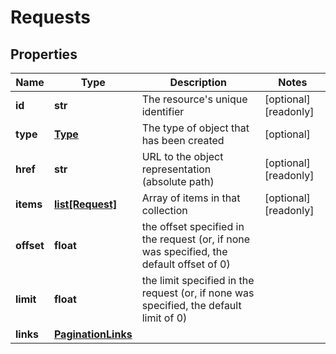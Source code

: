# Requests

## Properties
| Name | Type | Description | Notes |
| ------------ | ------------- | ------------- | ------------- |
| **id** | **str** | The resource&#39;s unique identifier | [optional] [readonly]  |
| **type** | [**Type**](Type.md) | The type of object that has been created | [optional]  |
| **href** | **str** | URL to the object representation (absolute path) | [optional] [readonly]  |
| **items** | [**list[Request]**](Request.md) | Array of items in that collection | [optional] [readonly]  |
| **offset** | **float** | the offset specified in the request (or, if none was specified, the default offset of 0) |  |
| **limit** | **float** | the limit specified in the request (or, if none was specified, the default limit of 0) |  |
| **links** | [**PaginationLinks**](PaginationLinks.md) |  |  |


